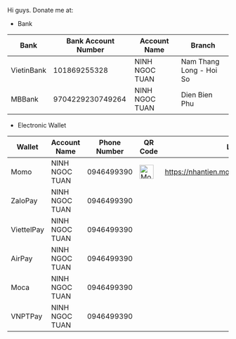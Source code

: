 Hi guys.
Donate me at:
 - Bank



| Bank | Bank Account Number | Account Name | Branch |
|--|--|--|--|
| VietinBank | 101869255328 | NINH NGOC TUAN | Nam Thang Long - Hoi So |
| MBBank | 9704229230749264 | NINH NGOC TUAN | Dien Bien Phu |

- Electronic Wallet



| Wallet | Account Name | Phone Number | QR Code | Link |
|--|--|--|--|--|
| Momo | NINH NGOC TUAN | 0946499390 | <img src="https://lh3.googleusercontent.com/sKCo5jk4MUgpe7JiaCwGXQDm43Oof9Z5k925yxaXjo38JsrWuAtAYZ8WrxdiGLcP28m3L7JjNxWRBk6j_a2M3nAPrB5A2FYsI7Play2p_Yg0pEjNK_fHrYA8uUKKufZZNQYTB-uUp8CNAOroi3BetkKpAd3JAGxB0Ja0Cb3yfc0tDbJbFRufhkM0e4Gg3Ear6QNMRzRZ8d-XMGwVQ200qtyRgLR28KEeuGZjZ-fBlS326K4Zo7J_3Xvs3bS_qKcNUUqmnzc2zmTXcAAYtHP2nuPM4V4zguPDdSyI2mZ_um-k3XvUPsUIhofwF9rADKKFXLMBWXYeMYnO8usCAN_QC_57SY6jsS7tCNUmdfhAlld2JllVrAHQiHmtcy8UXE0h1Rpn8snKwKKhl_-Jc4dHifFpsER2yZZR-iWnqkMR2tDONk4ogALo48oy7LRln1NsNsrzmKs02TxT3tkni4tehzOPM5bhcRWQzFMghCyfCtNRxfywAyuejun7iVETTBcQ8-NEiTFeAiM2Td3n2qz1sHYpvolWJ5TXE0aVNEEDPD7WggAE1OZeIjRsohd3CO3OjrD-0f3t4xekRNiuUcBNIBOVnNawyrk7KaYxpegUzwzsLjpUQteeCAQ8XfNap-PNJ1J74DhmVZCN5lSBWd2yPsckGzSX7W75l4qQx3gYmOm9YMQo0OiOiVU5n9PGaQ=s590-no?authuser=0" alt="Momo" height="32"> | https://nhantien.momo.vn/dD222YGYEEB |
| ZaloPay | NINH NGOC TUAN | 0946499390 | | |
| ViettelPay | NINH NGOC TUAN | 0946499390 | | |
| AirPay | NINH NGOC TUAN | 0946499390 | | |
| Moca | NINH NGOC TUAN | 0946499390 | | |
| VNPTPay | NINH NGOC TUAN | 0946499390 | | |

